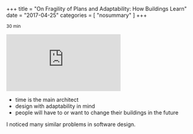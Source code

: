 +++
title = "On Fragility of Plans and Adaptability: How Buildings Learn"
date =  "2017-04-25"
categories = [ "nosummary" ]
+++

<small>30 min</small>

<div class="wrapper--nopad"> 
<div class="video">
<iframe src="https://www.youtube.com/embed/AvEqfg2sIH0" frameborder="0" allowfullscreen></iframe>
</div>
</div>

+ time is the main architect
+ design with adaptability in mind
+ people will have to or want to change their buildings in the future

I noticed many similar problems in software design. 

